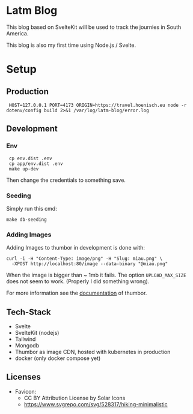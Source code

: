 # Latm Blog

This blog based on SvelteKit will be used to track the journies in South America.

This blog is also my first time using Node.js / Svelte.

# Setup

## Production

   ```shell
    HOST=127.0.0.1 PORT=4173 ORIGIN=https://travel.hoenisch.eu node -r dotenv/config build 2>&1 /var/log/latm-blog/error.log
   ```

## Development

### Env

   ```shell
    cp env.dist .env
    cp app/env.dist .env
    make up-dev
   ```

Then change the credentials to something save.

### Seeding

Simply run this cmd:

```shell
make db-seeding
```

### Adding Images

Adding Images to thumbor in development is done with:

```shell
curl -i -H "Content-Type: image/png" -H "Slug: miau.png" \
  -XPOST http://localhost:80/image --data-binary "@miau.png"
```
When the image is bigger than ~ 1mb it fails. 
The option `UPLOAD_MAX_SIZE` does not seem to work. (Properly I did something wrong).

For more information see the [documentation](https://thumbor.readthedocs.io/en/latest) of thumbor.

## Tech-Stack

- Svelte
- SvelteKit (nodejs)
- Tailwind
- Mongodb
- Thumbor as image CDN, hosted with kubernetes in production
- docker (only docker compose yet)

## Licenses

- Favicon:
  - CC BY Attribution License by Solar Icons
  - https://www.svgrepo.com/svg/528317/hiking-minimalistic